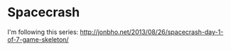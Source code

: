 # Spacecrash
I'm following this series: http://jonbho.net/2013/08/26/spacecrash-day-1-of-7-game-skeleton/
